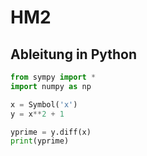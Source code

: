 <p style="page-break-before: always"/>

# HM2


## Ableitung in Python
```python
from sympy import *
import numpy as np

x = Symbol('x')
y = x**2 + 1

yprime = y.diff(x)
print(yprime)
```